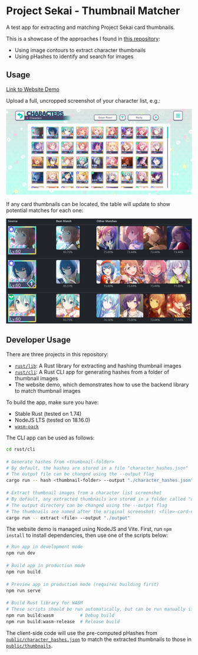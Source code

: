# Project Sekai - Thumbnail Matcher

A test app for extracting and matching Project Sekai card thumbnails.

This is a showcase of the approaches I found in [this repository](https://github.com/Ace4896/project-sekai-thumbnail-matching-notes):

- Using image contours to extract character thumbnails
- Using pHashes to identify and search for images

## Usage

[Link to Website Demo](https://ace4896.github.io/project-sekai-thumbnail-matcher/)

Upload a full, uncropped screenshot of your character list, e.g.:

![Character List](./docs/character-list.jpg)

If any card thumbnails can be located, the table will update to show potential matches for each one:

![Matched Thumbnails](./docs/matched-thumbnails.jpg)

## Developer Usage

There are three projects in this repository:

- [`rust/lib`](./rust/lib): A Rust library for extracting and hashing thumbnail images
- [`rust/cli`](./rust/cli): A Rust CLI app for generating hashes from a folder of thumbnail images
- The website demo, which demonstrates how to use the backend library to match thumbnail images

To build the app, make sure you have:

- Stable Rust (tested on 1.74)
- NodeJS LTS (tested on 18.16.0)
- [`wasm-pack`](https://rustwasm.github.io/wasm-pack/installer/)

The CLI app can be used as follows:

```bash
cd rust/cli

# Generate hashes from <thumbnail-folder>
# By default, the hashes are stored in a file "character_hashes.json"
# The output file can be changed using the --output flag
cargo run -- hash <thumbnail-folder> --output "./character_hashes.json"

# Extract thumbnail images from a character list screenshot
# By default, any extracted thumbnails are stored in a folder called "output"
# The output directory can be changed using the --output flag
# The thumbnails are named after the original screenshot: <file>-card-n.png
cargo run -- extract <file> --output "./output"
```

The website demo is managed using NodeJS and Vite. First, run `npm install` to install dependencies, then use one of the scripts below:

```bash
# Run app in development mode
npm run dev

# Build app in production mode
npm run build

# Preview app in production mode (requires building first)
npm run serve

# Build Rust library for WASM
# These scripts should be run automatically, but can be run manually if you need to rebuild
npm run build:wasm          # Debug build
npm run build:wasm-release  # Release build
```

The client-side code will use the pre-computed pHashes from [`public/character_hashes.json`](./public/character_hashes.json) to match the extracted thumbnails to those in [`public/thumbnails`](./public/thumbnails/).
